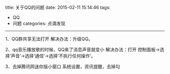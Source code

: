 title: 关于QQ的问题
date: 2015-02-11 15:14:46
tags: 
- QQ
- 问题
categories: 点滴发现
---
1、QQ群共享无法打开
解决办法：升级QQ。

2、qq音乐播放歌的时候，QQ来了消息声音就变小
解决办法：打开 控制面板->选择‘声音’->选择‘通信’->选择‘不执行任何操作’。

3、去掉腾讯网迷你版小窗口
系统设置，资讯提醒，去掉勾